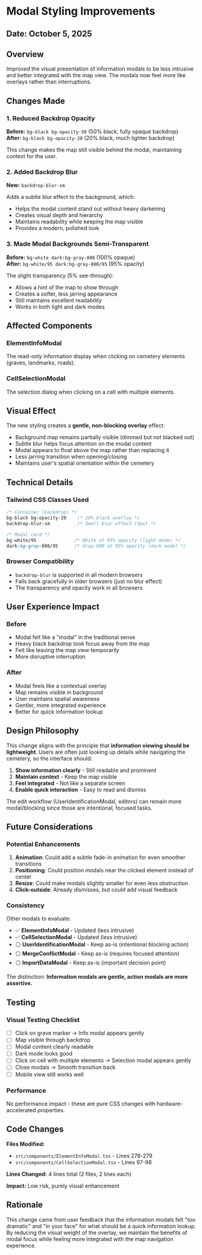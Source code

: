 # Modal Styling Improvements

## Date: October 5, 2025

## Overview

Improved the visual presentation of information modals to be less intrusive and better integrated with the map view. The modals now feel more like overlays rather than interruptions.

## Changes Made

### 1. Reduced Backdrop Opacity

**Before:** `bg-black bg-opacity-50` (50% black, fully opaque backdrop)  
**After:** `bg-black bg-opacity-20` (20% black, much lighter backdrop)

This change makes the map still visible behind the modal, maintaining context for the user.

### 2. Added Backdrop Blur

**New:** `backdrop-blur-sm`

Adds a subtle blur effect to the background, which:

- Helps the modal content stand out without heavy darkening
- Creates visual depth and hierarchy
- Maintains readability while keeping the map visible
- Provides a modern, polished look

### 3. Made Modal Backgrounds Semi-Transparent

**Before:** `bg-white dark:bg-gray-800` (100% opaque)  
**After:** `bg-white/95 dark:bg-gray-800/95` (95% opacity)

The slight transparency (5% see-through):

- Allows a hint of the map to show through
- Creates a softer, less jarring appearance
- Still maintains excellent readability
- Works in both light and dark modes

## Affected Components

### ElementInfoModal

The read-only information display when clicking on cemetery elements (graves, landmarks, roads).

### CellSelectionModal

The selection dialog when clicking on a cell with multiple elements.

## Visual Effect

The new styling creates a **gentle, non-blocking overlay** effect:

- Background map remains partially visible (dimmed but not blacked out)
- Subtle blur helps focus attention on the modal content
- Modal appears to float above the map rather than replacing it
- Less jarring transition when opening/closing
- Maintains user's spatial orientation within the cemetery

## Technical Details

### Tailwind CSS Classes Used

```css
/* Container (backdrop) */
bg-black bg-opacity-20    /* 20% black overlay */
backdrop-blur-sm          /* Small blur effect (4px) */

/* Modal card */
bg-white/95              /* White at 95% opacity (light mode) */
dark:bg-gray-800/95      /* Gray-800 at 95% opacity (dark mode) */
```

### Browser Compatibility

- `backdrop-blur` is supported in all modern browsers
- Falls back gracefully in older browsers (just no blur effect)
- The transparency and opacity work in all browsers

## User Experience Impact

### Before

- Modal felt like a "modal" in the traditional sense
- Heavy black backdrop took focus away from the map
- Felt like leaving the map view temporarily
- More disruptive interruption

### After

- Modal feels like a contextual overlay
- Map remains visible in background
- User maintains spatial awareness
- Gentler, more integrated experience
- Better for quick information lookup

## Design Philosophy

This change aligns with the principle that **information viewing should be lightweight**. Users are often just looking up details while navigating the cemetery, so the interface should:

1. **Show information clearly** - Still readable and prominent
2. **Maintain context** - Keep the map visible
3. **Feel integrated** - Not like a separate screen
4. **Enable quick interaction** - Easy to read and dismiss

The edit workflow (UserIdentificationModal, editors) can remain more modal/blocking since those are intentional, focused tasks.

## Future Considerations

### Potential Enhancements

1. **Animation**: Could add a subtle fade-in animation for even smoother transitions
2. **Positioning**: Could position modals near the clicked element instead of center
3. **Resize**: Could make modals slightly smaller for even less obstruction
4. **Click-outside**: Already dismisses, but could add visual feedback

### Consistency

Other modals to evaluate:

- ✅ **ElementInfoModal** - Updated (less intrusive)
- ✅ **CellSelectionModal** - Updated (less intrusive)
- ⚪ **UserIdentificationModal** - Keep as-is (intentional blocking action)
- ⚪ **MergeConflictModal** - Keep as-is (requires focused attention)
- ⚪ **ImportDataModal** - Keep as-is (important decision point)

The distinction: **Information modals are gentle, action modals are more assertive.**

## Testing

### Visual Testing Checklist

- [ ] Click on grave marker → Info modal appears gently
- [ ] Map visible through backdrop
- [ ] Modal content clearly readable
- [ ] Dark mode looks good
- [ ] Click on cell with multiple elements → Selection modal appears gently
- [ ] Close modals → Smooth transition back
- [ ] Mobile view still works well

### Performance

No performance impact - these are pure CSS changes with hardware-accelerated properties.

## Code Changes

**Files Modified:**

- `src/components/ElementInfoModal.tsx` - Lines 278-279
- `src/components/CellSelectionModal.tsx` - Lines 97-98

**Lines Changed:** 4 lines total (2 files, 2 lines each)

**Impact:** Low risk, purely visual enhancement

## Rationale

This change came from user feedback that the information modals felt "too dramatic" and "in your face" for what should be a quick information lookup. By reducing the visual weight of the overlay, we maintain the benefits of modal focus while feeling more integrated with the map navigation experience.
